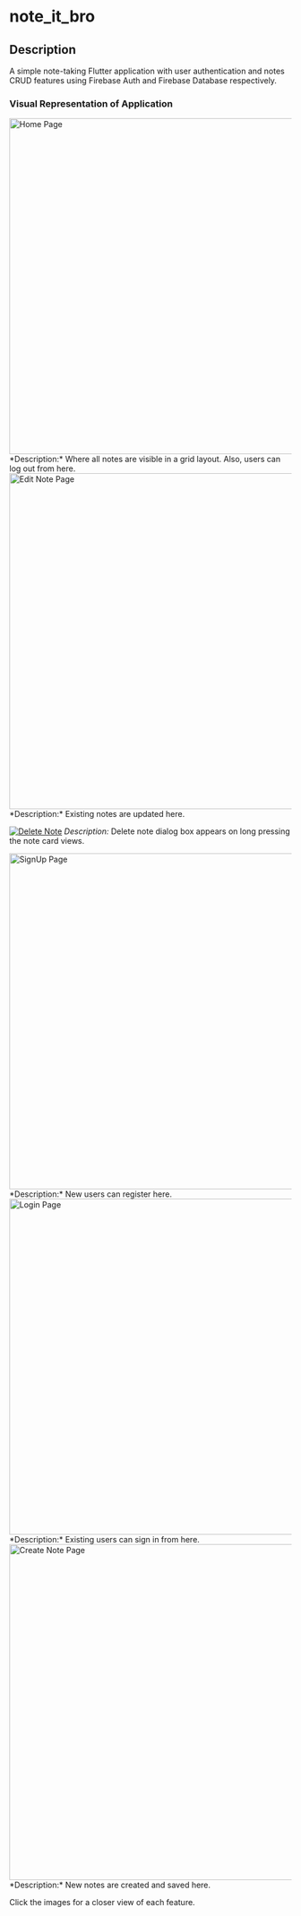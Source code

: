 # note_it_bro

## Description
A simple note-taking Flutter application with user authentication and notes CRUD features using Firebase Auth and Firebase Database respectively.

### Visual Representation of Application

<img src="https://drive.google.com/uc?id=1HFDig87EMLC4Yg9et1h-h4KnEJmoK10-" alt="Home Page" width="600"/>
*Description:* Where all notes are visible in a grid layout. Also, users can log out from here.

<img src="https://drive.google.com/uc?id=1HFhVyiH-8thsQbUa7auD9wM8hIl_Wr_F" alt="Edit Note Page" width="600"/>
*Description:* Existing notes are updated here.

[![Delete Note](https://drive.google.com/thumbnail?id=1HGRYnfoCXpkxgS5iz8-bC_xmoh6d14fE)](https://drive.google.com/file/d/1HGRYnfoCXpkxgS5iz8-bC_xmoh6d14fE/view?usp=sharing)
*Description:* Delete note dialog box appears on long pressing the note card views.

<img src="https://drive.google.com/uc?id=1HTtO2ERI9Q1fOog3uXUUytonsHYeiXzy" alt="SignUp Page" width="600"/>
*Description:* New users can register here.

<img src="https://drive.google.com/uc?id=1HTwEe_GLiudq6xn_qWk_MIpV3EK4_1Nm" alt="Login Page" width="600"/>
*Description:* Existing users can sign in from here.

<img src="https://drive.google.com/uc?id=1H_lVuzYw7NnkUl9Qn_11pHE2YJHUjuZK" alt="Create Note Page" width="600"/>
*Description:* New notes are created and saved here.

Click the images for a closer view of each feature.
